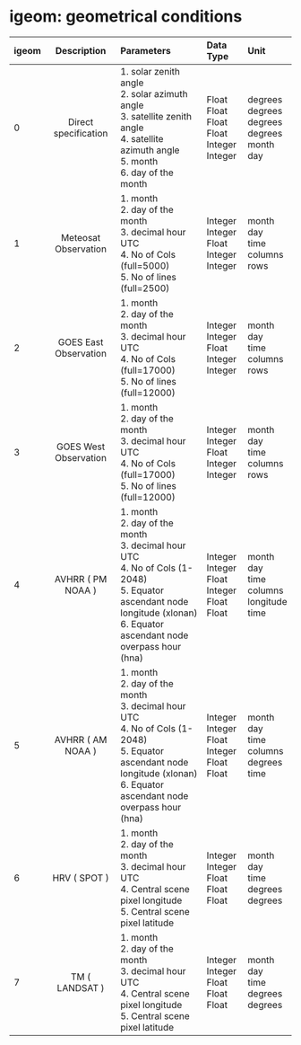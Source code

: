 
igeom: geometrical conditions
=============================
| igeom | Description           | Parameters     | Data Type | Unit |
|:------|:---------------------:|:---------------|:----------|:-----|
| 0     | Direct specification  | 1. solar zenith angle<br>2. solar azimuth angle<br>3. satellite zenith angle<br>4. satellite azimuth angle<br>5. month<br>6. day of the month<br>|Float<br>Float<br>Float<br>Float<br>Integer<br>Integer<br>|degrees<br>degrees<br>degrees<br>degrees<br>month<br>day<br>|
| 1     | Meteosat Observation  | 1. month<br>2. day of the month<br>3. decimal hour UTC<br>4. No of Cols (full=5000)<br>5. No of lines (full=2500)<br>|Integer<br>Integer<br>Float<br>Integer<br>Integer<br>|month<br>day<br>time<br>columns<br>rows<br>|
| 2     | GOES East Observation | 1. month<br>2. day of the month<br>3. decimal hour UTC<br>4. No of Cols (full=17000)<br>5. No of lines (full=12000)<br>|Integer<br>Integer<br>Float<br>Integer<br>Integer<br>|month<br>day<br>time<br>columns<br>rows<br>| 
| 3     | GOES West Observation | 1. month<br>2. day of the month<br>3. decimal hour UTC<br>4. No of Cols (full=17000)<br>5. No of lines (full=12000)<br>|Integer<br>Integer<br>Float<br>Integer<br>Integer<br>|month<br>day<br>time<br>columns<br>rows<br>| 
| 4     | AVHRR ( PM NOAA )     | 1. month<br>2. day of the month<br>3. decimal hour UTC<br>4. No of Cols (1-2048)<br>5. Equator ascendant node longitude (xlonan)<br>6. Equator ascendant node overpass hour (hna)<br>|Integer<br>Integer<br>Float<br>Integer<br>Float<br>Float<br>|month<br>day<br>time<br>columns<br>longitude<br>time<br>| 
| 5     | AVHRR ( AM NOAA )     | 1. month<br>2. day of the month<br>3. decimal hour UTC<br>4. No of Cols (1-2048)<br>5. Equator ascendant node longitude (xlonan)<br>6. Equator ascendant node overpass hour (hna)<br>|Integer<br>Integer<br>Float<br>Integer<br>Float<br>Float<br>|month<br>day<br>time<br>columns<br>degrees<br>time<br>| 
| 6     | HRV ( SPOT )          | 1. month<br>2. day of the month<br>3. decimal hour UTC<br>4. Central scene pixel longitude<br>5. Central scene pixel latitude<br>|Integer<br>Integer<br>Float<br>Float<br>Float<br>|month<br>day<br>time<br>degrees<br>degrees<br>| 
| 7     | TM ( LANDSAT )        | 1. month<br>2. day of the month<br>3. decimal hour UTC<br>4. Central scene pixel longitude<br>5. Central scene pixel latitude<br>|Integer<br>Integer<br>Float<br>Float<br>Float<br>|month<br>day<br>time<br>degrees<br>degrees<br>| 

